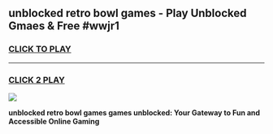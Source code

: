 
## unblocked retro bowl games - Play Unblocked Gmaes & Free #wwjr1
<h3>
<a href="https://news.freeplayer.one?title=unblocked_retro_bowl_games&ref=24F">CLICK TO PLAY</a></h3>
<hr>

<h3>
<a href="https://news.freeplayer.one?title=unblocked_retro_bowl_games&ref=24F">CLICK 2 PLAY</a>
  
</h3>

<a href="https://news.freeplayer.one?title=unblocked_retro_bowl_games&ref=24F/"><img src="https://clearcache.store/games.png"></a>


**unblocked retro bowl games games unblocked: Your Gateway to Fun and Accessible Online Gaming**
